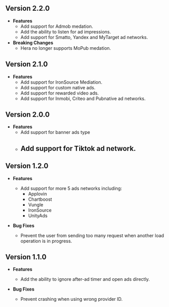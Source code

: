 ## Version 2.2.0

* **Features**
  + Add support for Admob medation.
  + Add the ability to listen for ad impressions.
  + Add support for Smatto, Yandex and MyTarget ad networks.
* **Breaking Changes**
  + Hera no longer supports MoPub medation. 

## Version 2.1.0
- **Features**
  - Add support for IronSource Mediation.
  - Add support for custom native ads.
  - Add support for rewarded video ads.
  - Add support for Inmobi, Criteo and Pubnative ad networks.

## Version 2.0.0

* **Features**
  + Add support for banner ads type
  + Add support for Tiktok ad network.
    - 

## Version 1.2.0

* **Features**
  + Add support for more 5 ads networks including:
    - Applovin
    - Chartboost
    - Vungle
    - IronSource
    - UnityAds

* **Bug Fixes**
  + Prevent the user from sending too many request when another load operation is in progress.

## Version 1.1.0

* **Features**
  + Add the ability to ignore after-ad timer and open ads directly.

* **Bug Fixes**
  + Prevent crashing when using wrong provider ID.

